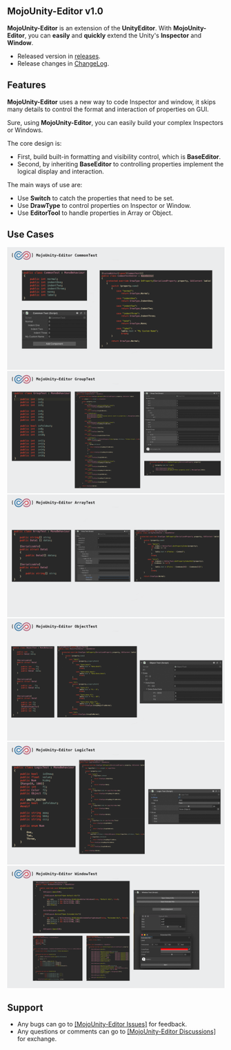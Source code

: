 ## MojoUnity-Editor v1.0

**MojoUnity-Editor** is an extension of the **UnityEditor**. With **MojoUnity-Editor**, you can **easily** and **quickly** extend the Unity's **Inspector** and **Window**.

* Released version in [releases](https://github.com/scottcgi/MojoUnity-Packages/releases).
* Release changes in [ChangeLog](./ChangeLog.md).

## Features

**MojoUnity-Editor** uses a new way to code Inspector and window, it skips many details to control the format and interaction of properties on GUI.

Sure, using **MojoUnity-Editor**, you can easily build your complex Inspectors or Windows.

The core design is:
* First, build built-in formatting and visibility control, which is **BaseEditor**.
* Second, by inheriting **BaseEditor** to controlling properties implement the logical display and interaction.

The main ways of use are: 

* Use **Switch** to catch the properties that need to be set.
* Use **DrawType** to control properties on Inspector or Window.
* Use **EditorTool** to handle properties in Array or Object.

## Use Cases

![Common Test](/Images/MojoUnity-Editor/CommonTest.png "Common Test")
![Group Test](/Images/MojoUnity-Editor/GroupTest.png "Group Test")
![Array Test](/Images/MojoUnity-Editor/ArrayTest.png "Array Test")
![Object Test](/Images/MojoUnity-Editor/ObjectTest.png "Object Test")
![Logic Test](/Images/MojoUnity-Editor/LogicTest.png "Logic Test")
![Window Test](/Images/MojoUnity-Editor/WindowTest.png "Window Test")

## Support

* Any bugs can go to [[MojoUnity-Editor Issues]](https://github.com/scottcgi/MojoUnity-Packages/labels/MojoUnity-Editor) for feedback.
* Any questions or comments can go to [[MojoUnity-Editor Discussions]](https://github.com/scottcgi/MojoUnity-Packages/discussions/categories/mojounity-editor) for exchange.
